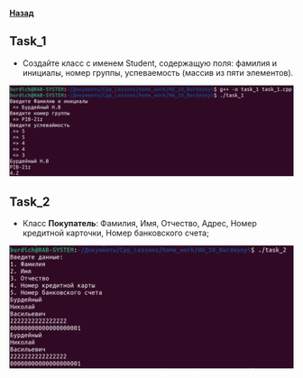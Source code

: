 [**Назад**](https://github.com/BurdichxD4r/Cpp_Lessons/tree/master#course-ccqt)
## Task_1

- Создайте класс с именем Student, содержащую поля: фамилия и инициалы, номер группы, успеваемость (массив из пяти элементов).

<img src="jpg/1.png">

## Task_2

- Класс **Покупатель**: Фамилия, Имя, Отчество, Адрес, Номер кредитной карточки, Номер банковского счета;

<img src="jpg/2.png">